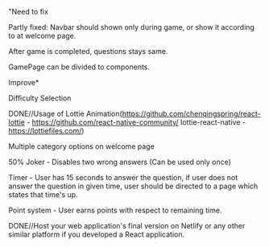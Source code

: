 "Need to fix

Partly fixed: Navbar should shown only during game, or show it according to at welcome page.

After game is completed, questions stays same.

GamePage can be divided to components.

Improve*

Difficulty Selection

DONE//Usage of Lottie Animation(https://github.com/chenqingspring/react-lottie - https://github.com/react-native-community/
lottie-react-native - https://lottiefiles.com/)

Multiple category options on welcome page

50% Joker - Disables two wrong answers (Can be used only once)

Timer - User has 15 seconds to answer the question, if user does not answer the question in given time, user should be directed to a
page which states that time's up.

Point system - User earns points with respect to remaining time.

DONE//Host your web application's final version on Netlify or any other similar platform if you developed a React application.